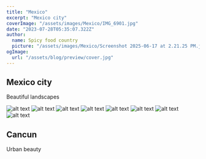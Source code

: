 ```yaml
---
title: "Mexico"
excerpt: "Mexico city"
coverImage: "/assets/images/Mexico/IMG_6901.jpg"
date: "2023-07-28T05:35:07.322Z"
author:
  name: Spicy food country
  picture: "/assets/images/Mexico/Screenshot 2025-06-17 at 2.21.25 PM.jpg"
ogImage:
  url: "/assets/blog/preview/cover.jpg"
---
```


## Mexico city

Beautiful landscapes 

![alt text](/assets/images/Mexico/IMG_6835.jpg) 
![alt text](/assets/images/Mexico/IMG_6843.jpg) 
![alt text](/assets/images/Mexico/IMG_6901.jpg) 
![alt text](/assets/images/Mexico/IMG_6962.jpg) 
![alt text](/assets/images/Mexico/IMG_6976.jpg) 
![alt text](/assets/images/Mexico/IMG_7009.jpg) 
![alt text](/assets/images/Mexico/IMG_7034.jpg) 
![alt text](/assets/images/Mexico/IMG_7052.jpg)

## Cancun

Urban beauty